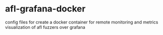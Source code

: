 # afl-grafana-docker
config files for create a docker container for remote monitoring and metrics visualization of afl fuzzers over grafana
